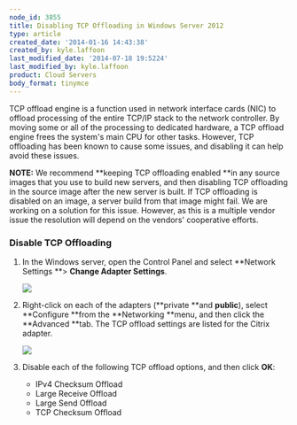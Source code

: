 ```yaml
---
node_id: 3855
title: Disabling TCP Offloading in Windows Server 2012
type: article
created_date: '2014-01-16 14:43:38'
created_by: kyle.laffoon
last_modified_date: '2014-07-18 19:5224'
last_modified_by: kyle.laffoon
product: Cloud Servers
body_format: tinymce
---
```


TCP offload engine is a function used in network interface cards (NIC)
to offload processing of the entire TCP/IP stack to the network
controller. By moving some or all of the processing to dedicated
hardware, a TCP offload engine frees the system's main CPU for other
tasks. However, TCP offloading has been known to cause some issues, and
disabling it can help avoid these issues.

**NOTE:** We recommend **keeping TCP offloading enabled **in any source
images that you use to build new servers, and then disabling TCP
offloading in the source image after the new server is built. If TCP
offloading is disabled on an image, a server build from that image might
fail. We are working on a solution for this issue. However, as this is a
multiple vendor issue the resolution will depend on the vendors'
cooperative efforts.

### Disable TCP Offloading

1.  In the Windows server, open the Control Panel and select **Network
    Settings **\> **Change Adapter Settings**.

    ![](/knowledge_center/sites/default/files/field/image/TCPOffloading8.png)

2.  Right-click on each of the adapters (**private **and **public**),
    select **Configure **from the **Networking **menu, and then click
    the **Advanced **tab. The TCP offload settings are listed for the
    Citrix adapter.

    ![](/knowledge_center/sites/default/files/field/image/TCPOffloading9.png)

3.  Disable each of the following TCP offload options, and then click
    **OK**:
    -   IPv4 Checksum Offload
    -   Large Receive Offload
    -   Large Send Offload
    -   TCP Checksum Offload




